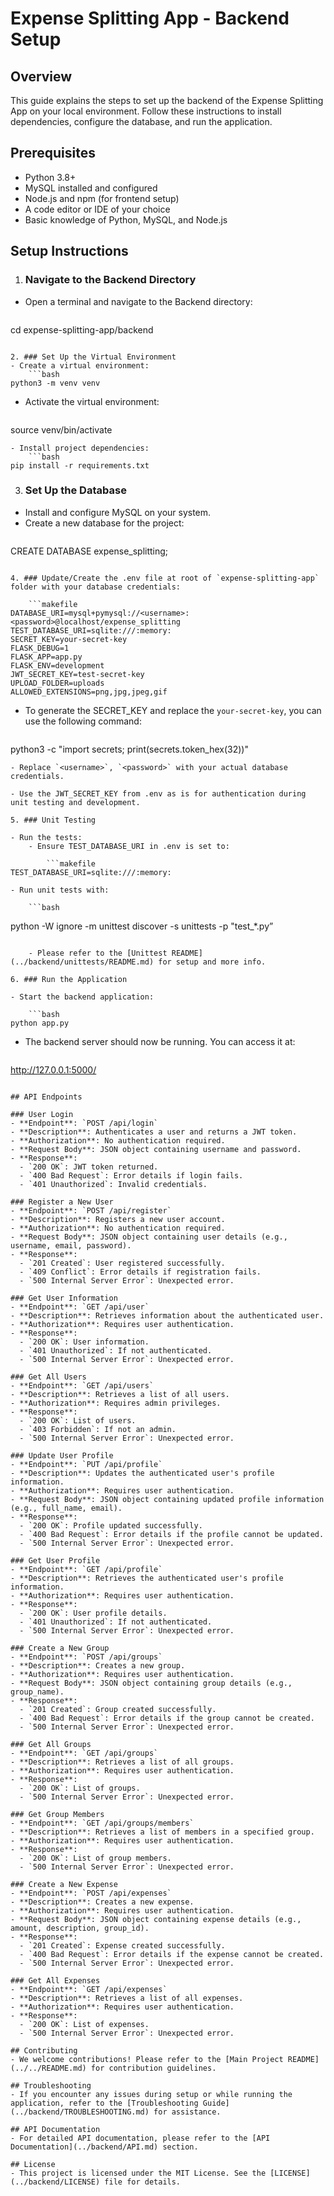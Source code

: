 # Expense Splitting App - Backend Setup

## Overview

This guide explains the steps to set up the backend of the Expense Splitting App on your local environment. Follow these instructions to install dependencies, configure the database, and run the application.

## Prerequisites

- Python 3.8+
- MySQL installed and configured
- Node.js and npm (for frontend setup)
- A code editor or IDE of your choice
- Basic knowledge of Python, MySQL, and Node.js

## Setup Instructions

1. ### Navigate to the Backend Directory

- Open a terminal and navigate to the Backend directory:
    ```bash
cd expense-splitting-app/backend
```

2. ### Set Up the Virtual Environment
- Create a virtual environment:
    ```bash
python3 -m venv venv
```
- Activate the virtual environment:
    ```bash
source venv/bin/activate
```
- Install project dependencies:
    ```bash
pip install -r requirements.txt
```

3. ### Set Up the Database

- Install and configure MySQL on your system.
- Create a new database for the project:
    ```sql
CREATE DATABASE expense_splitting;
```

4. ### Update/Create the .env file at root of `expense-splitting-app` folder with your database credentials:

    ```makefile
DATABASE_URI=mysql+pymysql://<username>:<password>@localhost/expense_splitting
TEST_DATABASE_URI=sqlite:///:memory:
SECRET_KEY=your-secret-key
FLASK_DEBUG=1
FLASK_APP=app.py
FLASK_ENV=development
JWT_SECRET_KEY=test-secret-key
UPLOAD_FOLDER=uploads
ALLOWED_EXTENSIONS=png,jpg,jpeg,gif
```

- To generate the SECRET_KEY and replace the `your-secret-key`, you can use the following command:

    ```bash
python3 -c "import secrets; print(secrets.token_hex(32))"
```
- Replace `<username>`, `<password>` with your actual database credentials.

- Use the JWT_SECRET_KEY from .env as is for authentication during unit testing and development.

5. ### Unit Testing

- Run the tests:
    - Ensure TEST_DATABASE_URI in .env is set to:

        ```makefile
TEST_DATABASE_URI=sqlite:///:memory:
```

    - Run unit tests with:
    
        ```bash
python -W ignore -m unittest discover -s unittests -p "test_*.py”
```

    - Please refer to the [Unittest README](../backend/unittests/README.md) for setup and more info.

6. ### Run the Application

- Start the backend application:

    ```bash
python app.py
```

- The backend server should now be running. You can access it at:

    ```bash
http://127.0.0.1:5000/
```

## API Endpoints

### User Login
- **Endpoint**: `POST /api/login`
- **Description**: Authenticates a user and returns a JWT token.
- **Authorization**: No authentication required.
- **Request Body**: JSON object containing username and password.
- **Response**:
  - `200 OK`: JWT token returned.
  - `400 Bad Request`: Error details if login fails.
  - `401 Unauthorized`: Invalid credentials.

### Register a New User
- **Endpoint**: `POST /api/register`
- **Description**: Registers a new user account.
- **Authorization**: No authentication required.
- **Request Body**: JSON object containing user details (e.g., username, email, password).
- **Response**:
  - `201 Created`: User registered successfully.
  - `409 Conflict`: Error details if registration fails.
  - `500 Internal Server Error`: Unexpected error.

### Get User Information
- **Endpoint**: `GET /api/user`
- **Description**: Retrieves information about the authenticated user.
- **Authorization**: Requires user authentication.
- **Response**:
  - `200 OK`: User information.
  - `401 Unauthorized`: If not authenticated.
  - `500 Internal Server Error`: Unexpected error.

### Get All Users
- **Endpoint**: `GET /api/users`
- **Description**: Retrieves a list of all users.
- **Authorization**: Requires admin privileges.
- **Response**:
  - `200 OK`: List of users.
  - `403 Forbidden`: If not an admin.
  - `500 Internal Server Error`: Unexpected error.

### Update User Profile
- **Endpoint**: `PUT /api/profile`
- **Description**: Updates the authenticated user's profile information.
- **Authorization**: Requires user authentication.
- **Request Body**: JSON object containing updated profile information (e.g., full_name, email).
- **Response**:
  - `200 OK`: Profile updated successfully.
  - `400 Bad Request`: Error details if the profile cannot be updated.
  - `500 Internal Server Error`: Unexpected error.

### Get User Profile
- **Endpoint**: `GET /api/profile`
- **Description**: Retrieves the authenticated user's profile information.
- **Authorization**: Requires user authentication.
- **Response**:
  - `200 OK`: User profile details.
  - `401 Unauthorized`: If not authenticated.
  - `500 Internal Server Error`: Unexpected error.

### Create a New Group
- **Endpoint**: `POST /api/groups`
- **Description**: Creates a new group.
- **Authorization**: Requires user authentication.
- **Request Body**: JSON object containing group details (e.g., group_name).
- **Response**:
  - `201 Created`: Group created successfully.
  - `400 Bad Request`: Error details if the group cannot be created.
  - `500 Internal Server Error`: Unexpected error.

### Get All Groups
- **Endpoint**: `GET /api/groups`
- **Description**: Retrieves a list of all groups.
- **Authorization**: Requires user authentication.
- **Response**:
  - `200 OK`: List of groups.
  - `500 Internal Server Error`: Unexpected error.

### Get Group Members
- **Endpoint**: `GET /api/groups/members`
- **Description**: Retrieves a list of members in a specified group.
- **Authorization**: Requires user authentication.
- **Response**:
  - `200 OK`: List of group members.
  - `500 Internal Server Error`: Unexpected error.

### Create a New Expense
- **Endpoint**: `POST /api/expenses`
- **Description**: Creates a new expense.
- **Authorization**: Requires user authentication.
- **Request Body**: JSON object containing expense details (e.g., amount, description, group_id).
- **Response**:
  - `201 Created`: Expense created successfully.
  - `400 Bad Request`: Error details if the expense cannot be created.
  - `500 Internal Server Error`: Unexpected error.

### Get All Expenses
- **Endpoint**: `GET /api/expenses`
- **Description**: Retrieves a list of all expenses.
- **Authorization**: Requires user authentication.
- **Response**:
  - `200 OK`: List of expenses.
  - `500 Internal Server Error`: Unexpected error.

## Contributing
- We welcome contributions! Please refer to the [Main Project README](../../README.md) for contribution guidelines.

## Troubleshooting
- If you encounter any issues during setup or while running the application, refer to the [Troubleshooting Guide](../backend/TROUBLESHOOTING.md) for assistance.

## API Documentation
- For detailed API documentation, please refer to the [API Documentation](../backend/API.md) section.

## License
- This project is licensed under the MIT License. See the [LICENSE](../backend/LICENSE) file for details.